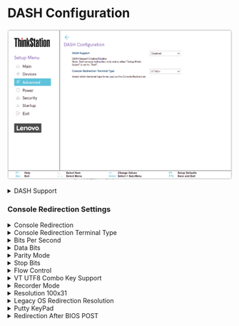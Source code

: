 # DASH Configuration #

![](./img/ts_amd_dashconfiguration.png)

<details><summary>DASH Support</summary>

Options:

1. **Disabled** - Default.
2. Enabled.

| WMI Setting name | Values | SVP or SMP Req'd | AMD/Intel |
|:---|:---|:---|:---|
| DASHSupport | Disabled, Enabled | yes | AMD |

</details>

### Console Redirection Settings ###


<details><summary>Console Redirection </summary>

Options:

1. Enabled
1. **Disabled** - Default.

| WMI Setting name | Values | SVP or SMP Req'd | AMD/Intel |
|:---|:---|:---|:---|
| ConsoleRedirection | Disabled, Enabled | yes | AMD |

</details>
<details><summary>Console Redirection Terminal Type</summary>

?> The following emulation types are available. <br> ANSI: Extended ASCII char set. <br> VT100: ASCII char set. <br> VT100+: Extends VT100 to support color, function keys, etc. <br> VT-UTF8: Uses UTF8 encoding to map Unicode chars onto 1 or more bytes.<br>

Options:

1. VT100
1. VT100+
1. VT-UTF8
1. **ANSI** - Default.

| WMI Setting name | Values | SVP or SMP Req'd | AMD/Intel |
|:---|:---|:---|:---|
| ConsoleRedirectionTerminalType | VT100, VT100+, VT-UTF8, ANSI | yes | AMD |

</details>

<details><summary>Bits Per Second</Summary>

Options:

1. 9600
1. 19200
1. 38400
1. 57600
1. **115200** - Default.

| WMI Setting name | Values | SVP or SMP Req'd | AMD/Intel |
|:---|:---|:---|:---|
| BitsPerSecond | 9600, 19200, 38400, 57600, 115200 | yes | AMD |

</details>

<details><summary>Data Bits</Summary>

Options:

1. 7
1. **8** - Default.

| WMI Setting name | Values | SVP or SMP Req'd | AMD/Intel |
|:---|:---|:---|:---|
| DataBits | 7, 8 | yes | AMD |

</details>

<details><summary>Parity Mode</Summary>

A parity bit can be sent with the data bits to detect some transmission errors.

- Even: parity bit is 0 if the number of 1's in the data bits is even.
- Odd: parity bit is 1 if the number of 1's in the data bits is odd.
- Mark: parity bit is always 1.
- Space: Parity bit is always 0.

Mark and Space Parity do not allow for error detection.  They can be used as an additional data bit.

Options:

1. **None** - Default.
1. Even
1. Odd
1. Mark
1. Space

| WMI Setting name | Values | SVP or SMP Req'd | AMD/Intel |
|:---|:---|:---|:---|
| ParityMode | None, Even, Odd, Mark, Space | yes | AMD |

</details>

<details><summary>Stop Bits</Summary>

Options:

1. **1** - Default.
1. 2

| WMI Setting name | Values | SVP or SMP Req'd | AMD/Intel |
|:---|:---|:---|:---|
| StopBits | 1, 2 | yes | AMD |

</details>

<details><summary>Flow Control</Summary>

Options:

1. Hardware RTS/CTS
1. **None** - Default.

| WMI Setting name | Values | SVP or SMP Req'd | AMD/Intel |
|:---|:---|:---|:---|
| FlowControl | Hardware RTS/CTS, None | yes | AMD |

</details>

<details><summary>VT UTF8 Combo Key Support</Summary>

Options:

1. Disabled
1. **Enabled** - Default.

| WMI Setting name | Values | SVP or SMP Req'd | AMD/Intel |
|:---|:---|:---|:---|
| VTUTF8ComboKeySupport | Disabled, Enabled | yes | AMD |

</details>

<details><summary>Recorder Mode</Summary>

Options:

1. Disabled
1. **Enabled** - Default.

| WMI Setting name | Values | SVP or SMP Req'd | AMD/Intel |
|:---|:---|:---|:---|
| RecorderMode | Disabled, Enabled | yes | AMD |

</details>

<details><summary>Resolution 100x31</Summary>

Options:

1. **Disabled** - Default.
1. Enabled

| WMI Setting name | Values | SVP or SMP Req'd | AMD/Intel |
|:---|:---|:---|:---|
| Resolution100x31 | Disabled, Enabled | yes | AMD |

</details>

<details><summary>Legacy OS Redirection Resolution</Summary>

On Legacy OS, specifies the number of Columns and Rows supported in the console redirection.

Options:

1. **80x24** - Default.
1. 80x20

| WMI Setting name | Values | SVP or SMP Req'd | AMD/Intel |
|:---|:---|:---|:---|
| LegacyOSRedirectionResolution | 80x24, 80x20 | yes | AMD |

</details>

<details><summary>Putty KeyPad</Summary>

Select FunctionKey and KeyPad on Putty

Options:

1. **VT100** - Default.
1. Linux
1. XTERMR6
1. SCO
1. ESCN
1. VT401

| WMI Setting name | Values | SVP or SMP Req'd | AMD/Intel |
|:---|:---|:---|:---|
| PuttyKeyPad | VT100, Linux, XTERM6, SCO, ESCN, VT401 | yes | AMD |

</details>

<details><summary>Redirection After BIOS POST</Summary>

This setting specifies if BootLoader is selected then Legacy console redirection is disabled before booting to Legacy OS.

Default value is Always Enable which means Legacy console Redirection is enabled for Legacy OS.

Options:

1. **Always Enable** - Default.
1. BootLoader

| WMI Setting name | Values | SVP or SMP Req'd | AMD/Intel |
|:---|:---|:---|:---|
| RedirectionAfterBIOSPOST | Always Enable, BootLoader | yes | AMD |

</details>
